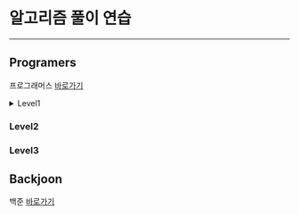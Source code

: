 # 알고리즘 풀이 연습
---
## Programers
프로그래머스 [바로가기](https://programmers.co.kr/)



<details>
<summary>Level1</summary>
<div markdown = "1">
    - 1845.폰켓몬 <br>
    - 12901.2016년 <br>
    - 12903.같은숫자는싫어 <br>
    - 12910.나누어떨어지는숫자배열 <br>
    - 12912.두정수사이의합 <br>
    - 12915.문자열내마음대로정렬하기 <br>
    - 12916.문자열내의p와y의개수 <br> 
    - 12917.문자열내림차순으로배치하기 <br>
    - 12918.문자열다루기기본 <br>
    - 12919.서울에서김서방찾기 <br>
    - 12921.소수찾기 <br>
    - 12922.수박수박수박수박 <br>
    - 12925.문자열을정수로바꾸기 <br>
    - 12926.시저암호 <br>
    - 12928.약수의합 <br>
    - 12930.이상한문자만들기 <br>
    - 12931.자릿수더하기 <br>
    - 12932.자릿수뒤집어배열로만들기 <br>
    - 12933.정수내림차순으로배치하기 <br>
    - 12934.정수제곱근판별 <br>
    - 12935.제일작은수제거하기 <br>
    - 12937.짝수와홀수 <br>
    - 12940.최대공약수와최소공배수 <br>
</div>
</details>


### Level2
### Level3


## Backjoon
백준 [바로가기](https://www.acmicpc.net/)


